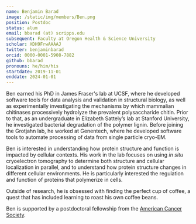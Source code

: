 ```yaml
---
name: Benjamin Barad
image: /static/img/members/Ben.png
position: Postdoc
status: alum
email: bbarad (at) scripps.edu
subsequent: Faculty at Oregon Health & Science University 
scholar: XDH9FrwAAAAJ
twitter: benjaminbarad
orcid: 0000-0001-5908-7882
github: bbarad
pronouns: he/him/his
startdate: 2019-11-01
enddate: 2024-01-01
---
```

Ben earned his PhD in James Fraser's lab at UCSF, where he developed software tools for data analysis and validation in structural biology, as well as experimentally investigating the mechanisms by which mammalian chitinases processively hydrolyze the prevalent polysaccharide chitin. Prior to that, as an undergraduate in Elizabeth Sattely’s lab at Stanford University, he investigated bacterial degradation of the polymer lignin. Before joining the Grotjahn lab, he worked at Genentech, where he developed software tools to automate processing of data from single particle cryo-EM.


Ben is interested in understanding how protein structure and function is impacted by cellular contexts. His work in the lab focuses on using _in situ_ cryoelectron tomography to determine both structure and cellular localization in parallel, and to understand how protein structure changes in different cellular environments. He is particularly interested the regulation and function of proteins that polymerize in cells.


Outside of research, he is obsessed with finding the perfect cup of coffee, a quest that has included learning to roast his own coffee beans.

Ben is supported by a postdoctoral fellowship from the [American Cancer Society](https://www.cancer.org/).
